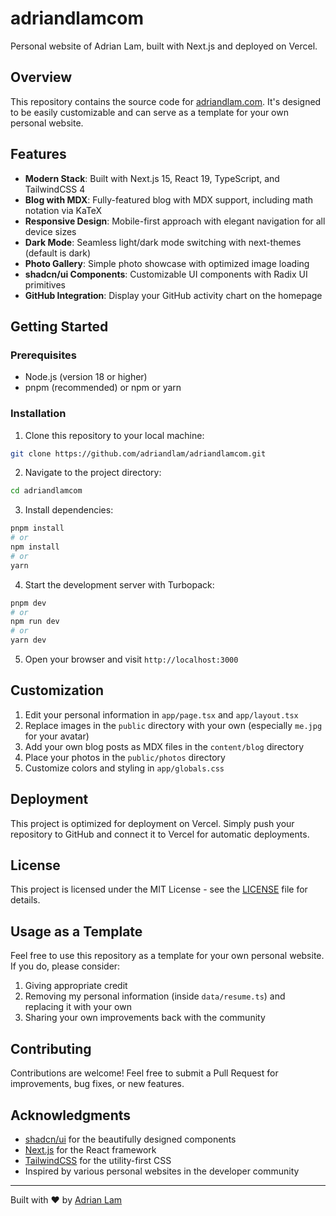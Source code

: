 # adriandlamcom

Personal website of Adrian Lam, built with Next.js and deployed on Vercel.

## Overview

This repository contains the source code for [adriandlam.com](https://adriandlam.com). It's designed to be easily customizable and can serve as a template for your own personal website.

## Features

- **Modern Stack**: Built with Next.js 15, React 19, TypeScript, and TailwindCSS 4
- **Blog with MDX**: Fully-featured blog with MDX support, including math notation via KaTeX
- **Responsive Design**: Mobile-first approach with elegant navigation for all device sizes
- **Dark Mode**: Seamless light/dark mode switching with next-themes (default is dark)
- **Photo Gallery**: Simple photo showcase with optimized image loading
- **shadcn/ui Components**: Customizable UI components with Radix UI primitives
- **GitHub Integration**: Display your GitHub activity chart on the homepage

## Getting Started

### Prerequisites

- Node.js (version 18 or higher)
- pnpm (recommended) or npm or yarn

### Installation

1. Clone this repository to your local machine:

```bash
git clone https://github.com/adriandlam/adriandlamcom.git
```

2. Navigate to the project directory:

```bash
cd adriandlamcom
```

3. Install dependencies:

```bash
pnpm install
# or
npm install
# or
yarn
```

4. Start the development server with Turbopack:

```bash
pnpm dev
# or
npm run dev
# or
yarn dev
```

5. Open your browser and visit `http://localhost:3000`

## Customization

1. Edit your personal information in `app/page.tsx` and `app/layout.tsx`
2. Replace images in the `public` directory with your own (especially `me.jpg` for your avatar)
3. Add your own blog posts as MDX files in the `content/blog` directory
4. Place your photos in the `public/photos` directory
5. Customize colors and styling in `app/globals.css`

## Deployment

This project is optimized for deployment on Vercel. Simply push your repository to GitHub and connect it to Vercel for automatic deployments.

## License

This project is licensed under the MIT License - see the [LICENSE](LICENSE) file for details.

## Usage as a Template

Feel free to use this repository as a template for your own personal website. If you do, please consider:

1. Giving appropriate credit
2. Removing my personal information (inside `data/resume.ts`) and replacing it with your own
3. Sharing your own improvements back with the community

## Contributing

Contributions are welcome! Feel free to submit a Pull Request for improvements, bug fixes, or new features.

## Acknowledgments

- [shadcn/ui](https://ui.shadcn.com/) for the beautifully designed components
- [Next.js](https://nextjs.org/) for the React framework
- [TailwindCSS](https://tailwindcss.com/) for the utility-first CSS
- Inspired by various personal websites in the developer community

---

Built with ❤️ by [Adrian Lam](https://adriandlam.com)